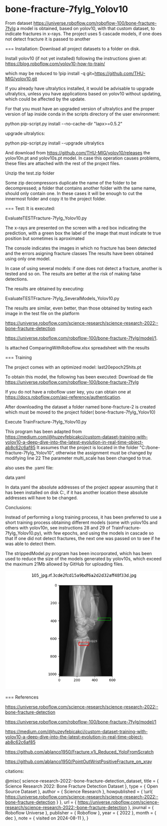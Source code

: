 # bone-fracture-7fylg_Yolov10
From dataset https://universe.roboflow.com/roboflow-100/bone-fracture-7fylg a model is obtained, based on yolov10, with that custom dataset, to indicate fractures in x-rays. The project uses 5 cascade models, if one does not detect fracture it is passed to another

=== Installation: Download all project datasets to a folder on disk.

Install yolov10 (if not yet installed) following the instructions given at: https://blog.roboflow.com/yolov10-how-to-train/ 

which may be reduced to !pip install -q git+https://github.com/THU-MIG/yolov10.git

If you already have ultralytics installed, it would be advisable to upgrade ultralytics, unless you have applications based on yolov10 without updating, which could be affected by the update.

For that you must have an upgraded version of ultralytics and the proper version of lap inside conda in the scripts directory of the user environment:

python pip-script.py install --no-cache-dir "lapx>=0.5.2"

upgrade ultralytics:

python pip-script.py install --upgrade ultralytics

And download from https://github.com/THU-MIG/yolov10/releases the yolov10n.pt and yolov10s.pt model. In case this operation causes problems, these files are attached with the rest of the project files.

Unzip the test.zip folder

Some zip decompressors duplicate the name of the folder to be decompressed; a folder that contains another folder with the same name, should only contain one. In these cases it will be enough to cut the innermost folder and copy it to the project folder.

=== Test: It is executed:

EvaluateTESTFracture-7fylg_Yolov10.py

The x-rays are presented on the screen with a red box indicating the prediction, with a green box the label of the image that must indicate te true position but sometimes is aproximated

The console indicates the images in which no fracture has been detected and the errors asigning fracture classes The results have been obtained using only one model.

In case of using several models: if one does not detect a fracture, another is tested and so on. The results are better at the risk of making false detections.

The results are obtained by executing:

EvaluateTESTFracture-7fylg_SeveralModels_Yolov10.py

The results are similar, even better, than those obtained by testing each image in the test file on the platform 

https://universe.roboflow.com/science-research/science-research-2022:-bone-fracture-detection

https://universe.roboflow.com/roboflow-100/bone-fracture-7fylg/model/1.

Is attached ComparingWithRoboflow.xlsx spreadsheet with the results

=== Training

The project comes with an optimized model: last20epoch25hits.pt

To obtain this model, the following has been executed: Download de file https://universe.roboflow.com/roboflow-100/bone-fracture-7fylg

If you do not have a roboflow user key, you can obtain one at https://docs.roboflow.com/api-reference/authentication.

After downloading the dataset a folder named bone-fracture-2 is created which must be moved to the project folder( bone-fracture-7fylg_Yolov10)

Execute TrainFracture-7fylg_Yolov10.py

This program has been adapted from https://medium.com/@huzeyfebicakci/custom-dataset-training-with-yolov10-a-deep-dive-into-the-latest-evolution-in-real-time-object-ab8c62c6af85 It assumes that the project is located in the folder "C:/bone-fracture-7fylg_Yolov10", otherwise the assignment must be changed by modifying line 22 The parameter multi_scale has been changed to true.

also uses the .yaml file:

data.yaml

In data.yaml the absolute addresses of the project appear assuming that it has been installed on disk C:, if it has another location these absolute addresses will have to be changed.

Conclusions:

Instead  of performing a long training process, it has been preferred to use a short training process obtaining different models (some with yolov10s and others with yolov10n, see instructions 28 and 29 of TrainFracture-7fylg_Yolov10.py), with few epochs, and using the models in cascade so that If one did not detect fractures, the next one was passed on to see if he was able to detect them.

The strippedModel.py program has been incorporated, which has been used to reduce the size of the models generated by yolov10s, which exceed the maximum 21Mb allowed by GitHub for uploading files.

![Fig1](https://github.com/ablanco1950/bone-fracture-7fylg_Yolov10/blob/main/Figure_1.png)

=== References

https://universe.roboflow.com/science-research/science-research-2022:-bone-fracture-detection

https://universe.roboflow.com/roboflow-100/bone-fracture-7fylg/model/1

https://medium.com/@huzeyfebicakci/custom-dataset-training-with-yolov10-a-deep-dive-into-the-latest-evolution-in-real-time-object-ab8c62c6af85 

https://github.com/ablanco1950/Fracture.v1i_Reduced_YoloFromScratch

https://github.com/ablanco1950/PointOutWristPositiveFracture_on_xray

citations:

@misc{
                            science-research-2022:-bone-fracture-detection_dataset,
                            title = { Science Research 2022: Bone Fracture Detection Dataset },
                            type = { Open Source Dataset },
                            author = { Science Research },
                            howpublished = { \url{ https://universe.roboflow.com/science-research/science-research-2022:-bone-fracture-detection } },
                            url = { https://universe.roboflow.com/science-research/science-research-2022:-bone-fracture-detection },
                            journal = { Roboflow Universe },
                            publisher = { Roboflow },
                            year = { 2022 },
                            month = { dec },
                            note = { visited on 2024-08-11 },
                            }
